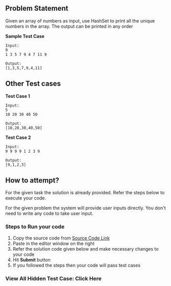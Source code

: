 ## Problem Statement
Given an array of numbers as input, use HashSet to print all the unique numbers in 
the array. The output can be printed in any order


**Sample Test Case**
```
Input:
9
1 3 5 7 9 4 7 11 9

Output:
[1,3,5,7,9,4,11]
```
## Other Test cases
**Test Case 1**
```
Input:
5
10 20 30 40 50

Output:
[10,20,30,40,50]
```
**Test Case 2**
```
Input:
9 9 9 9 1 2 3 9

Output:
[9,1,2,3]
```



## How to attempt?
For the given task the solution is already provided. Refer the steps below to execute your code.

For the given problem the system will provide user inputs directly. You don't need to write any code to take user input.

### Steps to Run your code
1. Copy the source code from [Source Code Link](https://raw.githubusercontent.com/Aartiarora22/Lab_assignments/main/S10/T2/Main.java)
2. Paste in the editor window on the right
3. Refer the solution code given below and make necessary changes to your code
4. Hit **Submit** button
5. If you followed the steps then your code will pass test cases

### View All Hidden Test Case: Click Here
